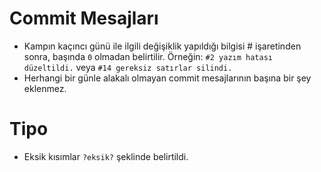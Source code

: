 # Commit Mesajları
- Kampın kaçıncı günü ile ilgili değişiklik yapıldığı bilgisi # işaretinden sonra, başında `0` olmadan belirtilir.
  Örneğin: `#2 yazım hatası düzeltildi.` veya `#14 gereksiz satırlar silindi.`
- Herhangi bir günle alakalı olmayan commit mesajlarının başına bir şey eklenmez.

# Tipo
- Eksik kısımlar `?eksik?` şeklinde belirtildi.